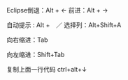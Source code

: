 Eclipse倒退：Alt + ←
前进：Alt + →

自动提示 : Alt +　／
选择列：Alt+Shift+A

向右缩进：Tab

向左缩进：Shift+Tab

复制上面一行代码 ctrl+alt+↓